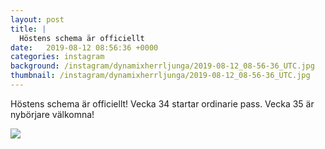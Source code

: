 ```yaml
---
layout: post
title: |
  Höstens schema är officiellt
date:   2019-08-12 08:56:36 +0000
categories: instagram
background: /instagram/dynamixherrljunga/2019-08-12_08-56-36_UTC.jpg
thumbnail: /instagram/dynamixherrljunga/2019-08-12_08-56-36_UTC.jpg
---
```

Höstens schema är officiellt! Vecka 34 startar ordinarie pass. Vecka 35 är nybörjare välkomna! 



<img src='/www-dynamix-herrljunga/instagram/dynamixherrljunga/2019-08-12_08-56-36_UTC.jpg' class='img-fluid' />
